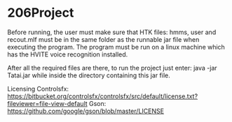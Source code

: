 # 206Project

Before running, the user must make sure that HTK files: hmms, user and recout.mlf must be in the same folder as the 
runnable jar file when executing the program. The program must be run on a linux machine which has the HVITE voice 
recognition installed.

After all the required files are there, to run the project just enter: java -jar Tatai.jar while inside 
the directory containing this jar file.

Licensing
Controlsfx: https://bitbucket.org/controlsfx/controlsfx/src/default/license.txt?fileviewer=file-view-default
Gson: https://github.com/google/gson/blob/master/LICENSE



